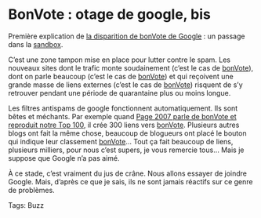 # BonVote : otage de google, bis

Première explication de [la disparition de bonVote de Google](/2006/10/09/bonvote-otage-de-google/) : un passage dans la [sandbox](http://www.7-dragons.com/sandbox.php).

C’est une zone tampon mise en place pour lutter contre le spam. Les nouveaux sites dont le trafic monte soudainement (c’est le cas de [bonVote](http://www.bonvote.com)), dont on parle beaucoup (c’est le cas de [bonVote](http://www.bonvote.com)) et qui reçoivent une grande masse de liens externes (c’est le cas de [bonVote](http://www.bonvote.com)) risquent de s’y retrouver pendant une période de quarantaine plus ou moins longue.

Les filtres antispams de google fonctionnent automatiquement. Ils sont bêtes et méchants. Par exemple quand [Page 2007 parle de bonVote et reproduit notre Top 100](http://www.page2007.com/?p=228), il crée 300 liens vers [bonVote](http://www.bonvote.com). Plusieurs autres blogs ont fait la même chose, beaucoup de blogueurs ont placé le bouton qui indique leur classement [bonVote](http://www.bonvote.com)… Tout ça fait beaucoup de liens, plusieurs milliers, pour nous c’est supers, je vous remercie tous… Mais je suppose que Google n’a pas aimé.

À ce stade, c’est vraiment du jus de crâne. Nous allons essayer de joindre Google. Mais, d’après ce que je sais, ils ne sont jamais réactifs sur ce genre de problèmes.

Tags: Buzz